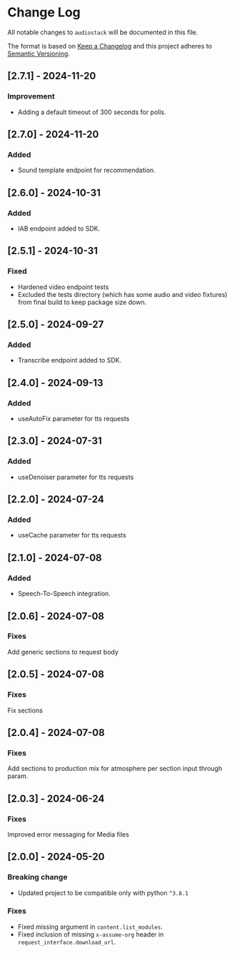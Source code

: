 # Change Log
All notable changes to `audiostack` will be documented in this file.
 
The format is based on [Keep a Changelog](http://keepachangelog.com/)
and this project adheres to [Semantic Versioning](http://semver.org/).

## [2.7.1] - 2024-11-20

### Improvement

- Adding a default timeout of 300 seconds for polls. 

## [2.7.0] - 2024-11-20

### Added

- Sound template endpoint for recommendation.

## [2.6.0] - 2024-10-31

### Added

- IAB endpoint added to SDK.

## [2.5.1] - 2024-10-31

### Fixed

- Hardened video endpoint tests
- Excluded the tests directory (which has some audio and video fixtures) from final build to keep package size down.


## [2.5.0] - 2024-09-27

### Added

- Transcribe endpoint added to SDK.

## [2.4.0] - 2024-09-13

### Added

- useAutoFix parameter for tts requests

## [2.3.0] - 2024-07-31

### Added

- useDenoiser parameter for tts requests
  
## [2.2.0] - 2024-07-24

### Added

- useCache parameter for tts requests

## [2.1.0] - 2024-07-08

### Added

- Speech-To-Speech integration.


## [2.0.6] - 2024-07-08

### Fixes

Add generic sections to request body


## [2.0.5] - 2024-07-08

### Fixes

Fix sections


## [2.0.4] - 2024-07-08

### Fixes

Add sections to production mix for atmosphere per section input through param.


## [2.0.3] - 2024-06-24

### Fixes

Improved error messaging for Media files


## [2.0.0] - 2024-05-20

### Breaking change 

- Updated project to be compatible only with python `^3.8.1`

### Fixes

- Fixed missing argument in `content.list_modules`.
- Fixed inclusion of missing `x-assume-org` header in `request_interface.download_url`.
